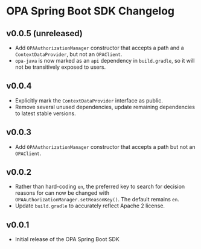 # OPA Spring Boot SDK Changelog

## v0.0.5 (unreleased)

* Add `OPAAuthorizationManager` constructor that accepts a path and a `ContextDataProvider`, but not an `OPAClient`.
* `opa-java` is now marked as an `api` dependency in `build.gradle`, so it will not be transitively exposed to users.

## v0.0.4

* Explicitly mark the `ContextDataProvider` interface as public.
* Remove several unused dependencies, update remaining dependencies to latest stable versions.

## v0.0.3

* Add `OPAAuthorizationManager` constructor that accepts a path but not an `OPAClient`.

## v0.0.2

* Rather than hard-coding `en`, the preferred key to search for decision reasons for can now be changed with `OPAAuthorizationManager.setReasonKey()`. The default remains `en`.
* Update `build.gradle` to accurately reflect Apache 2 license.

## v0.0.1

* Initial release of the OPA Spring Boot SDK
